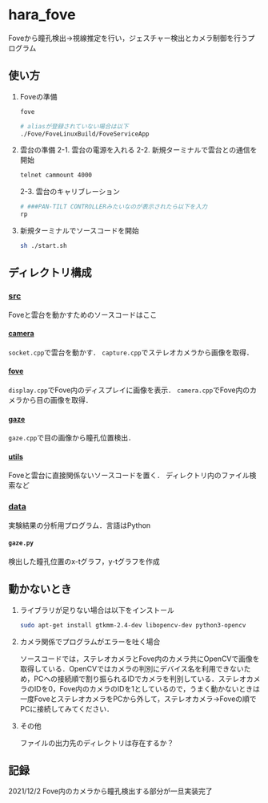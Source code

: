 # hara_fove

Foveから瞳孔検出→視線推定を行い，ジェスチャー検出とカメラ制御を行うプログラム


## 使い方

1. Foveの準備

    ```sh
    fove

    # aliasが登録されていない場合は以下
    ./Fove/FoveLinuxBuild/FoveServiceApp
    ```

2. 雲台の準備
    2-1. 雲台の電源を入れる
    2-2. 新規ターミナルで雲台との通信を開始

    ```sh
    telnet cammount 4000
    ```

    2-3. 雲台のキャリブレーション

    ```sh
    # ###PAN-TILT CONTROLLERみたいなのが表示されたら以下を入力
    rp
    ```

3. 新規ターミナルでソースコードを開始

    ```sh
    sh ./start.sh
    ```

## ディレクトリ構成

### [src](.src)

Foveと雲台を動かすためのソースコードはここ

#### [camera](.src/camera)

`socket.cpp`で雲台を動かす．
`capture.cpp`でステレオカメラから画像を取得．

#### [fove](.src/fove)

`display.cpp`でFove内のディスプレイに画像を表示．
`camera.cpp`でFove内のカメラから目の画像を取得．

#### [gaze](.src/gaze)

`gaze.cpp`で目の画像から瞳孔位置検出．

#### [utils](.src/utils)

Foveと雲台に直接関係ないソースコードを置く．
ディレクトリ内のファイル検索など

### [data](.data)

実験結果の分析用プログラム．言語はPython

#### `gaze.py`

検出した瞳孔位置のx-tグラフ，y-tグラフを作成

## 動かないとき

1. ライブラリが足りない場合は以下をインストール

    ```sh
    sudo apt-get install gtkmm-2.4-dev libopencv-dev python3-opencv
    ```

2. カメラ関係でプログラムがエラーを吐く場合

   ソースコードでは，ステレオカメラとFove内のカメラ共にOpenCVで画像を取得している．OpenCVではカメラの判別にデバイス名を利用できないため，PCへの接続順で割り振られるIDでカメラを判別している．ステレオカメラのIDを0，Fove内のカメラのIDを1としているので，うまく動かないときは一度FoveとステレオカメラをPCから外して，ステレオカメラ→Foveの順でPCに接続してみてください．

3. その他

    ファイルの出力先のディレクトリは存在するか？

## 記録

2021/12/2 Fove内のカメラから瞳孔検出する部分が一旦実装完了
